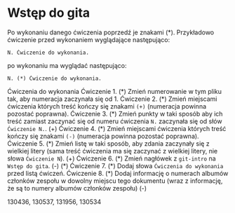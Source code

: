 #  Wstęp do gita

Po wykonaniu danego ćwiczenia poprzedź je znakami (\*).
Przykładowo ćwiczenie przed wykonaniem wyglądające następująco:

```
N. Ćwiczenie do wykonania.
```

po wykonaniu ma wyglądać następująco:

```
N. (*) Ćwiczenie do wykonania.
```

Ćwiczenia do wykonania
Ćwiczenie 1. (\*) Zmień numerowanie w tym pliku tak, aby numeracja zaczynała się od 1.
Ćwiczenie 2. (\*) Zmień miejscami ćwiczenia których treść kończy się znakami `(+)` (numeracja powinna pozostać poprawna).
Ćwiczenie 3. (\*) Zmień punkty w taki sposób aby ich treść zamiast zaczynać się od numeru ćwiczenia `N.` zaczynała się od słów `Ćwiczenie N.`. (+)
Ćwiczenie 4. (\*) Zmień miejscami ćwiczenia których treść kończy się znakami `(-)` (numeracja powinna pozostać poprawna).
Ćwiczenie 5. (\*) Zmień listę w taki sposób, aby zdania zaczynały się z wielkiej litery (sama treść ćwiczenia ma się zaczynać z wielkiej litery, nie słowa `Ćwiczenie N`). (+)
Ćwiczenie 6. (\*) Zmień nagłówek z `git-intro` na `Wstęp do gita`. (-) (*)
Ćwiczenie 7. (\*) Dodaj słowa `Ćwiczenia do wykonania` przed listą ćwiczeń.
Ćwiczenie 8. (\*) Dodaj informację o numerach albumów członków zespołu w dowolny miejscu tego dokumentu (wraz z informację, że są to numery albumów członków zespołu) (-)

130436, 130537, 131956, 130534


